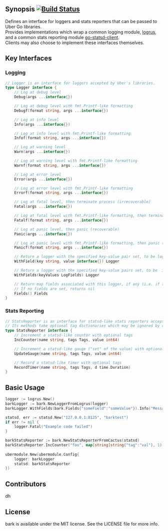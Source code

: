 ## Synopsis  [![Build Status](https://travis-ci.org/uber-common/bark.svg?branch=master)](https://travis-ci.org/uber-common/bark)

Defines an interface for loggers and stats reporters that can be passed to Uber Go libraries.  
Provides implementations which wrap a common logging module, [logrus](https://github.com/Sirupsen/logrus), 
and a common stats reporting module [go-statsd-client](https://github.com/cactus/go-statsd-client).  
Clients may also choose to implement these interfaces themselves.

## Key Interfaces

### Logging

```go
// Logger is an interface for loggers accepted by Uber's libraries.
type Logger interface {
	// Log at debug level
	Debug(args ...interface{})

	// Log at debug level with fmt.Printf-like formatting
	Debugf(format string, args ...interface{})

	// Log at info level
	Info(args ...interface{})

	// Log at info level with fmt.Printf-like formatting
	Infof(format string, args ...interface{})

	// Log at warning level
	Warn(args ...interface{})

	// Log at warning level with fmt.Printf-like formatting
	Warnf(format string, args ...interface{})

	// Log at error level
	Error(args ...interface{})

	// Log at error level with fmt.Printf-like formatting
	Errorf(format string, args ...interface{})

	// Log at fatal level, then terminate process (irrecoverable)
	Fatal(args ...interface{})

	// Log at fatal level with fmt.Printf-like formatting, then terminate process (irrecoverable)
	Fatalf(format string, args ...interface{})

	// Log at panic level, then panic (recoverable)
	Panic(args ...interface{})

	// Log at panic level with fmt.Printf-like formatting, then panic (recoverable)
	Panicf(format string, args ...interface{})

	// Return a logger with the specified key-value pair set, to be logged in a subsequent normal logging call
	WithField(key string, value interface{}) Logger

	// Return a logger with the specified key-value pairs set, to be  included in a subsequent normal logging call
	WithFields(keyValues LogFields) Logger

	// Return map fields associated with this logger, if any (i.e. if this logger was returned from WithField[s])
	// If no fields are set, returns nil
	Fields() Fields
}
```

### Stats Reporting

```go
// StatsReporter is an interface for statsd-like stats reporters accepted by Uber's libraries.
// Its methods take optional tag dictionaries which may be ignored by concrete implementations.
type StatsReporter interface {
	// Increment a statsd-like counter with optional tags
	IncCounter(name string, tags Tags, value int64)

	// Increment a statsd-like gauge ("set" of the value) with optional tags
	UpdateGauge(name string, tags Tags, value int64)

	// Record a statsd-like timer with optional tags
	RecordTimer(name string, tags Tags, d time.Duration)
}
```

## Basic Usage

```go
logger := logrus.New()
barkLogger := bark.NewLoggerFromLogrus(logger)
barkLogger.WithFields(bark.Fields{"someField":"someValue"}).Info("Message")

statsd, err := statsd.New("127.0.0.1:8125", "barktest")
if err != nil {
    logger.Fatal("Example code failed")
}

barkStatsReporter := bark.NewStatsReporterFromCactus(statsd)  
barkStatsReporter.IncCounter("foo", map[string]string{"tag":"val"}, 1)
 
ubermodule.New(ubermodule.Config{
    logger: barkLogger
    statsd: barkStatsReporter
})
```

## Contributors

dh

## License

bark is available under the MIT license. See the LICENSE file for more info.
